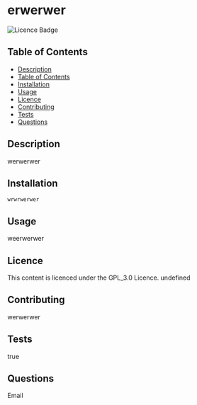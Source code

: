 # erwerwer

  ![Licence Badge](https://img.shields.io/badge/licence-GPL_3.0-green)

  ## Table of Contents
  - [Description](#description)
  - [Table of Contents](#table-of-contents)
  - [Installation](#installation)
  - [Usage](#usage)
  - [Licence](#licence)
  - [Contributing](#contributing)
  - [Tests](#tests)
  - [Questions](#questions)

  ## Description

  werwerwer


  ## Installation
  ```
  wrwrwerwer
  ```

  ## Usage

  weerwerwer

  ## Licence

  This content is licenced under the GPL_3.0 Licence.
  undefined

  ## Contributing

  werwerwer

  ## Tests

  true

  ## Questions

  Email
  